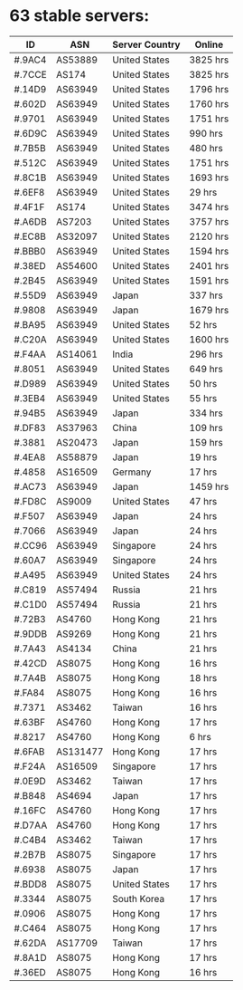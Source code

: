 # 63 stable servers:

| ID | ASN | Server Country | Online |
| ------ | ------ | ------ | ------ |
| #.9AC4 | AS53889 | United States | 3825 hrs |
| #.7CCE | AS174 | United States | 3825 hrs |
| #.14D9 | AS63949 | United States | 1796 hrs |
| #.602D | AS63949 | United States | 1760 hrs |
| #.9701 | AS63949 | United States | 1751 hrs |
| #.6D9C | AS63949 | United States | 990 hrs |
| #.7B5B | AS63949 | United States | 480 hrs |
| #.512C | AS63949 | United States | 1751 hrs |
| #.8C1B | AS63949 | United States | 1693 hrs |
| #.6EF8 | AS63949 | United States | 29 hrs |
| #.4F1F | AS174 | United States | 3474 hrs |
| #.A6DB | AS7203 | United States | 3757 hrs |
| #.EC8B | AS32097 | United States | 2120 hrs |
| #.BBB0 | AS63949 | United States | 1594 hrs |
| #.38ED | AS54600 | United States | 2401 hrs |
| #.2B45 | AS63949 | United States | 1591 hrs |
| #.55D9 | AS63949 | Japan | 337 hrs |
| #.9808 | AS63949 | Japan | 1679 hrs |
| #.BA95 | AS63949 | United States | 52 hrs |
| #.C20A | AS63949 | United States | 1600 hrs |
| #.F4AA | AS14061 | India | 296 hrs |
| #.8051 | AS63949 | United States | 649 hrs |
| #.D989 | AS63949 | United States | 50 hrs |
| #.3EB4 | AS63949 | United States | 55 hrs |
| #.94B5 | AS63949 | Japan | 334 hrs |
| #.DF83 | AS37963 | China | 109 hrs |
| #.3881 | AS20473 | Japan | 159 hrs |
| #.4EA8 | AS58879 | Japan | 19 hrs |
| #.4858 | AS16509 | Germany | 17 hrs |
| #.AC73 | AS63949 | Japan | 1459 hrs |
| #.FD8C | AS9009 | United States | 47 hrs |
| #.F507 | AS63949 | Japan | 24 hrs |
| #.7066 | AS63949 | Japan | 24 hrs |
| #.CC96 | AS63949 | Singapore | 24 hrs |
| #.60A7 | AS63949 | Singapore | 24 hrs |
| #.A495 | AS63949 | United States | 24 hrs |
| #.C819 | AS57494 | Russia | 21 hrs |
| #.C1D0 | AS57494 | Russia | 21 hrs |
| #.72B3 | AS4760 | Hong Kong | 21 hrs |
| #.9DDB | AS9269 | Hong Kong | 21 hrs |
| #.7A43 | AS4134 | China | 21 hrs |
| #.42CD | AS8075 | Hong Kong | 16 hrs |
| #.7A4B | AS8075 | Hong Kong | 18 hrs |
| #.FA84 | AS8075 | Hong Kong | 16 hrs |
| #.7371 | AS3462 | Taiwan | 16 hrs |
| #.63BF | AS4760 | Hong Kong | 17 hrs |
| #.8217 | AS4760 | Hong Kong | 6 hrs |
| #.6FAB | AS131477 | Hong Kong | 17 hrs |
| #.F24A | AS16509 | Singapore | 17 hrs |
| #.0E9D | AS3462 | Taiwan | 17 hrs |
| #.B848 | AS4694 | Japan | 17 hrs |
| #.16FC | AS4760 | Hong Kong | 17 hrs |
| #.D7AA | AS4760 | Hong Kong | 17 hrs |
| #.C4B4 | AS3462 | Taiwan | 17 hrs |
| #.2B7B | AS8075 | Singapore | 17 hrs |
| #.6938 | AS8075 | Japan | 17 hrs |
| #.BDD8 | AS8075 | United States | 17 hrs |
| #.3344 | AS8075 | South Korea | 17 hrs |
| #.0906 | AS8075 | Hong Kong | 17 hrs |
| #.C464 | AS8075 | Hong Kong | 17 hrs |
| #.62DA | AS17709 | Taiwan | 17 hrs |
| #.8A1D | AS8075 | Hong Kong | 17 hrs |
| #.36ED | AS8075 | Hong Kong | 16 hrs |

